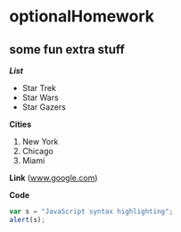 # optionalHomework

## some fun extra stuff

***List***

- Star Trek
- Star Wars
- Star Gazers

**Cities**

1. New York
2. Chicago
3. Miami

**Link**
(www.google.com)

**Code**

```javascript
var s = "JavaScript syntax highlighting";
alert(s);
```
